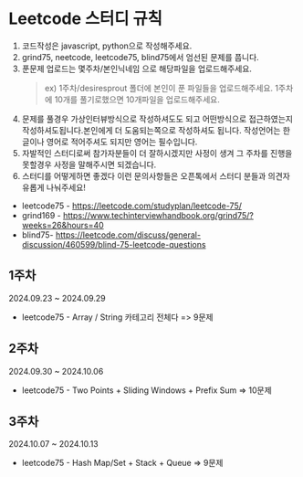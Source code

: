 # Leetcode 스터디 규칙

1. 코드작성은 javascript, python으로 작성해주세요.
2. grind75, neetcode, leetcode75, blind75에서 엄선된 문제를 풉니다.
3. 푼문제 업로드는 몇주차/본인닉네임 으로 해당파일을 업로드해주세요.
   > ex) 1주차/desiresprout 폴더에 본인이 푼 파일들을 업로드해주세요.
   > 1주차에 10개를 풀기로했으면 10개파일을 업로드해주세요.
4. 문제를 풀경우 가상인터뷰방식으로 작성하셔도도 되고 어떤방식으로 접근하였는지 작성하셔도됩니다.본인에게 더 도움되는쪽으로 작성하셔도 됩니다. 작성언어는 한글이나 영어로 적어주셔도 되지만 영어는 필수입니다.
5. 자발적인 스터디로써 참가자분들이 더 잘하시겠지만 사정이 생겨 그 주차를 진행을 못할경우 사정을 말해주시면 되겠습니다.
6. 스터디를 어떻게하면 좋겠다 이런 문의사항들은 오픈톡에서 스터디 분들과 의견자유롭게 나눠주세요!

- leetcode75 - https://leetcode.com/studyplan/leetcode-75/
- grind169 - https://www.techinterviewhandbook.org/grind75/?weeks=26&hours=40
- blind75- https://leetcode.com/discuss/general-discussion/460599/blind-75-leetcode-questions

## 1주차

2024.09.23 ~ 2024.09.29

- leetcode75 - Array / String 카테고리 전체다 => 9문제

## 2주차

2024.09.30 ~ 2024.10.06

- leetcode75 - Two Points + Sliding Windows + Prefix Sum => 10문제

## 3주차

2024.10.07 ~ 2024.10.13

- leetcode75 - Hash Map/Set + Stack + Queue => 9문제
